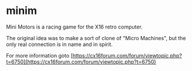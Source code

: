 # minim
Mini Motors is a racing game for the X16 retro computer.

The original idea was to make a sort of clone of "Micro Machines", but the only real connection is in name and in spirit.

For more information goto [https://cx16forum.com/forum/viewtopic.php?t=6750](https://cx16forum.com/forum/viewtopic.php?t=6750)
